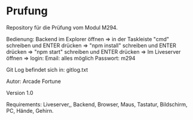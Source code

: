 # Prufung 
Repository für die Prüfung vom Modul M294.


Bedienung: Backend im Explorer öffnen => in der Taskleiste "cmd" schreiben und ENTER drücken => "npm install" schreiben und ENTER drücken => "npm start" schreiben und ENTER drücken => Im Liveserver öffnen => login: Email: alles möglich Passwort: m294


Git Log befindet sich in: gitlog.txt


Autor: Arcade Fortune


Version 1.0


Requirements: Liveserver,, Backend, Browser, Maus, Tastatur, Bildschirm, PC, Hände, Gehirn.
